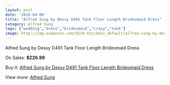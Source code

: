 ```yaml
---
layout: post
date: '2018-04-06'
title: "Alfred Sung by Dessy D491 Tank Floor Length Bridesmaid Dress"
category: Alfred Sung
tags: ["wedding","dress","bridesmaid","crazy","tank"]
image: http://img.eudances.com/9216-thickbox_default/alfred-sung-by-dessy-d491-tank-floor-length-bridesmaid-dress.jpg
---
```

Alfred Sung by Dessy D491 Tank Floor Length Bridesmaid Dress

On Sales: **$226.99**
<a href="https://www.eudances.com/en/alfred-sung/3090-alfred-sung-by-dessy-d491-tank-floor-length-bridesmaid-dress.html"><amp-img layout="responsive" width="600" height="600" src="//img.eudances.com/9216-thickbox_default/alfred-sung-by-dessy-d491-tank-floor-length-bridesmaid-dress.jpg" alt="Alfred Sung by Dessy D491 Tank Floor Length Bridesmaid Dress 0" /></a>
<a href="https://www.eudances.com/en/alfred-sung/3090-alfred-sung-by-dessy-d491-tank-floor-length-bridesmaid-dress.html"><amp-img layout="responsive" width="600" height="600" src="//img.eudances.com/9219-thickbox_default/alfred-sung-by-dessy-d491-tank-floor-length-bridesmaid-dress.jpg" alt="Alfred Sung by Dessy D491 Tank Floor Length Bridesmaid Dress 1" /></a>
<a href="https://www.eudances.com/en/alfred-sung/3090-alfred-sung-by-dessy-d491-tank-floor-length-bridesmaid-dress.html"><amp-img layout="responsive" width="600" height="600" src="//img.eudances.com/9218-thickbox_default/alfred-sung-by-dessy-d491-tank-floor-length-bridesmaid-dress.jpg" alt="Alfred Sung by Dessy D491 Tank Floor Length Bridesmaid Dress 2" /></a>
<a href="https://www.eudances.com/en/alfred-sung/3090-alfred-sung-by-dessy-d491-tank-floor-length-bridesmaid-dress.html"><amp-img layout="responsive" width="600" height="600" src="//img.eudances.com/9217-thickbox_default/alfred-sung-by-dessy-d491-tank-floor-length-bridesmaid-dress.jpg" alt="Alfred Sung by Dessy D491 Tank Floor Length Bridesmaid Dress 3" /></a>

Buy it: [Alfred Sung by Dessy D491 Tank Floor Length Bridesmaid Dress](https://www.eudances.com/en/alfred-sung/3090-alfred-sung-by-dessy-d491-tank-floor-length-bridesmaid-dress.html "Alfred Sung by Dessy D491 Tank Floor Length Bridesmaid Dress")

View more: [Alfred Sung](https://www.eudances.com/en/52-alfred-sung "Alfred Sung")